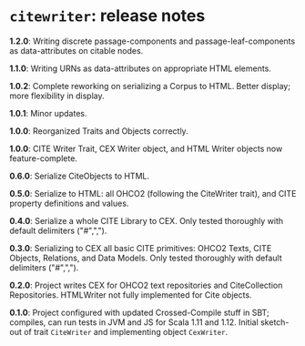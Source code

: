 # `citewriter`: release notes

**1.2.0**: Writing discrete passage-components and passage-leaf-components as data-attributes on citable nodes.

**1.1.0**: Writing URNs as data-attributes on appropriate HTML elements.

**1.0.2**: Complete reworking on serializing a Corpus to HTML. Better display; more flexibility in display.

**1.0.1**: Minor updates.

**1.0.0**: Reorganized Traits and Objects correctly. 

**1.0.0**: CITE Writer Trait, CEX Writer object, and HTML Writer objects now feature-complete.

**0.6.0**: Serialize CiteObjects to HTML.

**0.5.0**: Serialize to HTML: all OHCO2 (following the CiteWriter trait), and CITE property definitions and values.

**0.4.0**: Serialize a whole CITE Library to CEX. Only tested thoroughly with default delimiters ("#",",").

**0.3.0**: Serializing to CEX all basic CITE primitives: OHCO2 Texts, CITE Objects, Relations, and Data Models. Only tested thoroughly with default delimiters ("#",","). 

**0.2.0**: Project writes CEX for OHCO2 text repositories and CiteCollection Repositories. HTMLWriter not fully implemented for Cite objects.

**0.1.0**: Project configured with updated Crossed-Compile stuff in SBT; compiles, can run tests in JVM and JS for Scala 1.11 and 1.12. Initial sketch-out of trait `CiteWriter` and implementing object `CexWriter`.

